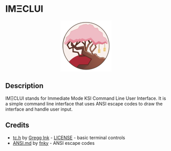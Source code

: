 # IMΞCLUI
<p align="center">
  <img src="https://github.com/Kseen715/imgs/blob/main/sakura_kharune.png?raw=true" width="160" height="160"/>
</p>

## Description
IMΞCLUI stands for Immediate Mode KSI Command Line User Interface. It is a simple command line interface that uses ANSI escape codes to draw the interface and handle user input.

## Credits
- [tc.h](https://gitlab.com/greggink/youtube_episode_control_terminal) by [Gregg Ink](https://gitlab.com/greggink) - [LICENSE](https://gitlab.com/greggink/youtube_episode_control_terminal/-/raw/master/LICENSE?ref_type=heads) - basic terminal controls
- [ANSI.md](https://gist.github.com/fnky/458719343aabd01cfb17a3a4f7296797) by [fnky](https://gist.github.com/fnky) - ANSI escape codes